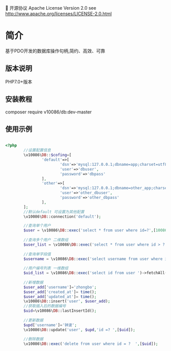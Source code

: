 📃 开源协议 Apache License Version 2.0 see http://www.apache.org/licenses/LICENSE-2.0.html
# 简介

基于PDO开发的数据库操作句柄,简约、高效、可靠 


版本说明
--------------------------------------------------------------------------

PHP7.0+版本

安装教程
--------------------------------------------------------------------------

composer require v10086/db:dev-master

使用示例
--------------------------------------------------------------------------


```php

<?php
        //设置配置信息
        \v10086\DB::$cofing=[
                'default'=>[
                        'dsn'=>'mysql:127.0.0.1;dbname=app;charset=utf8mb4;collation=utf8mb4_unicode_ci',
                        'user'=>'dbuser',
                        'password'=>'dbpass'
                ],
                'other'=>[
                        'dsn'=>'mysql:127.0.0.1;dbname=other_app;charset=utf8mb4;collation=utf8mb4_unicode_ci',
                        'user'=>'other_dbuser',
                        'password'=>'other_dbpass'
                ],
        ];
        //默认default 可设置为其他配置
        \v10086\DB::connection('default');

        //查询单个用户
        $user = \v10086\DB::exec('select * from user where id=?',[10086])->fetch();
        
        //查询多个用户 二维数组
        $user_list = \v10086\DB::exec('select * from user where id > ?',[100])->fetchAll();
        
        //查询单字段值
        $username = \v10086\DB::exec('select username from user where id=?',[10086])->fetch(\PDO::FETCH_COLUMN, 0);
        
        //用户编号列表 一维数组
        $uid_list = \v10086\DB::exec('select id from user ')->fetchAll(\PDO::FETCH_COLUMN, 0);
        
        //新增数据
        $user_add['username']='zhongbo';
        $user_add['created_at']= time();
        $user_add['updated_at']= time();
        \v10086\DB::insert('user', $user_add);
        //获取插入后的数据编号
        $uid=\v10086\DB::lastInsertId();
        
        //更新数据
        $upd['username']='钟波';
        \v10086\DB::update('user', $upd,'id =? ',[$uid]);
        
        //删除数据
        \v10086\DB::exec('delete from user where id = ?  ',[$uid]);



```